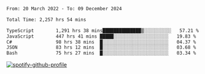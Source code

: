 <!--START_SECTION:waka-->

```txt
From: 20 March 2022 - To: 09 December 2024

Total Time: 2,257 hrs 54 mins

TypeScript        1,291 hrs 38 mins██████████████▒░░░░░░░░░░   57.21 %
JavaScript        447 hrs 41 mins █████░░░░░░░░░░░░░░░░░░░░   19.83 %
C#                98 hrs 38 mins  █░░░░░░░░░░░░░░░░░░░░░░░░   04.37 %
JSON              83 hrs 12 mins  █░░░░░░░░░░░░░░░░░░░░░░░░   03.68 %
Bash              75 hrs 27 mins  █░░░░░░░░░░░░░░░░░░░░░░░░   03.34 %
```

<!--END_SECTION:waka-->
[![spotify-github-profile](https://spotify-github-profile.vercel.app/api/view?uid=c00zprrvy9xiloa9qnco3hmng&cover_image=true&theme=novatorem&show_offline=false&background_color=121212&bar_color=53b14f&bar_color_cover=false)](https://spotify-github-profile.vercel.app/api/view?uid=c00zprrvy9xiloa9qnco3hmng&redirect=true)



